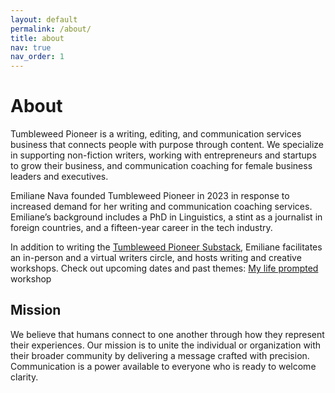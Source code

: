 ```yaml
---
layout: default
permalink: /about/
title: about
nav: true
nav_order: 1
---
```


# About
Tumbleweed Pioneer is a writing, editing, and communication services business that connects people with purpose through content. We specialize in supporting non-fiction writers, working with entrepreneurs and startups to grow their business, and communication coaching for female business leaders and executives. 

Emiliane Nava founded Tumbleweed Pioneer in 2023 in response to increased demand for her writing and communication coaching services. Emiliane’s background includes a PhD in Linguistics, a stint as a journalist in foreign countries, and a fifteen-year career in the tech industry.

In addition to writing the [Tumbleweed Pioneer Substack](https://tumbleweedpioneer.substack.com/), Emiliane facilitates an in-person and  a virtual writers circle, and hosts writing and creative workshops. Check out upcoming dates and past themes: [My life prompted](https://mylifeprompted.com/) workshop

## Mission 
We believe that humans connect to one another through how they represent their experiences. Our mission is to unite the individual or organization with their broader community by delivering a message crafted with precision. Communication is a power available to everyone who is ready to welcome clarity. 


